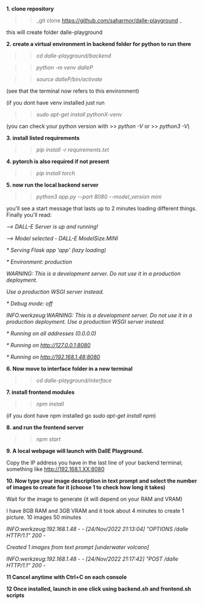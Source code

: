 **1. clone repository**

>> _git clone https://github.com/saharmor/dalle-playground _

this will create folder dalle-playground

**2. create a virtual environment in backend folder for python to run there**

>> _cd dalle-playground/backend_

>> _python -m venv dalleP_

>> _source dalleP/bin/activate_

(see that the terminal now refers to this environment)

(if you dont have venv installed just run

>> _sudo apt-get install pythonX-venv_

(you can check your python version with >> _python -V_ or >> _python3 -V_)

**3. install listed requirements**

>> _pip install -r requirements.txt_

**4. pytorch is also required if not present**

>> _pip install torch_

**5. now run the local backend server**

>> _python3 app.py --port 8080 --model_version mini_

you'll see a start message that lasts up to 2 minutes loading different things. Finally you'll read:

_--> DALL-E Server is up and running!_

_--> Model selected - DALL-E ModelSize.MINI_

_* Serving Flask app 'app' (lazy loading)_

_* Environment: production_

_WARNING: This is a development server. Do not use it in a production deployment._

_Use a production WSGI server instead._

_* Debug mode: off_

_INFO:werkzeug:WARNING: This is a development server. Do not use it in a production deployment. Use a production WSGI server instead._

_* Running on all addresses (0.0.0.0)_

_* Running on http://127.0.0.1:8080_

_* Running on http://192.168.1.48:8080_

**6. Now move to interface folder in a new terminal**

>> _cd dalle-playground/interface_

**7. install frontend modules**

>> _npm install_

(if you dont have npm installed go _sudo apt-get install npm_)

**8. and run the frontend server**

>> _npm start_

**9. A local webpage will launch with DallE Playground.**

Copy the IP address you have in the last line of your backend terminal; something like http://192.168.1.XX:8080

**10. Now type your image description in text prompt and select the number of images to create for it (choose 1 to check how long it takes)**

Wait for the image to generate (it will depend on your RAM and VRAM)

I have 8GB RAM and 3GB VRAM and it took about 4 minutes to create 1 picture. 10 images 50 minutes

_INFO:werkzeug:192.168.1.48 - - [24/Nov/2022 21:13:04] "OPTIONS /dalle HTTP/1.1" 200 -_

_Created 1 images from text prompt [underwater volcano]_

_INFO:werkzeug:192.168.1.48 - - [24/Nov/2022 21:17:42] "POST /dalle HTTP/1.1" 200 -_

**11 Cancel anytime with Ctrl+C on each console**

**12 Once installed, launch in one click using backend.sh and frontend.sh scripts**
